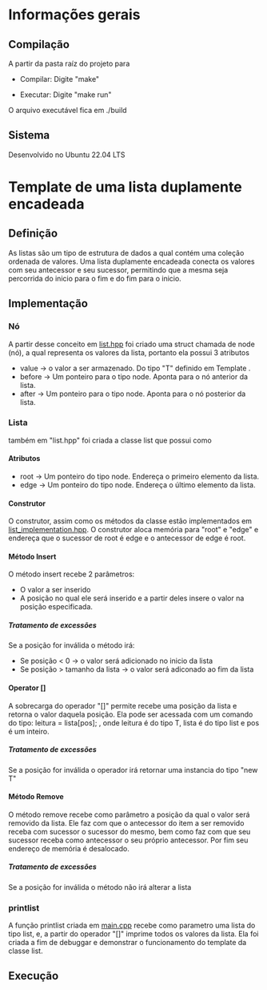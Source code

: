 # Informações gerais
## Compilação
A partir da pasta raíz do projeto para

- Compilar: Digite "make"

- Executar: Digite "make run"

O arquivo executável fica em ./build


## Sistema
Desenvolvido no Ubuntu 22.04 LTS

# Template de uma lista duplamente encadeada

## Definição
As listas são um tipo de estrutura de dados a qual contém uma coleção ordenada de valores. Uma lista duplamente encadeada conecta os valores com seu antecessor e seu sucessor, permitindo que a mesma seja percorrida do inicio para o fim e do fim para o inicio.

## Implementação
### Nó
A partir desse conceito em [list.hpp](src/list.hpp) foi criado uma struct chamada de node (nó), a qual representa os valores da lista, portanto ela possui 3 atributos
- value  -> o valor a ser armazenado. Do tipo "T" definido em Template <typename T>.
- before -> Um ponteiro para o tipo node. Aponta para o nó anterior da lista.
- after  -> Um ponteiro para o tipo node. Aponta para o nó posterior da lista.

### Lista
também em "list.hpp" foi criada a classe list que possui como 
#### Atributos
- root -> Um ponteiro do tipo node<T>. Endereça o primeiro elemento da lista.
- edge -> Um ponteiro do tipo node<T>. Endereça o último elemento da lista.

#### Construtor
O construtor, assim como os métodos da classe estão implementados em [list_implementation.hpp](src/list_implementation.hpp). O construtor aloca memória para "root" e "edge" e endereça que o sucessor de root é edge e o antecessor de edge é root.


#### Método Insert
O método insert recebe 2 parâmetros: 
- O valor a ser inserido
- A posição no qual ele será inserido
e a partir deles insere o valor na posição especificada.

##### Tratamento de excessões
Se a posição for inválida o método irá:
- Se posição < 0 -> o valor será adicionado no inicio da lista
- Se posição > tamanho da lista -> o valor será adiconado ao fim da lista

#### Operator []
A sobrecarga do operador "[]" permite recebe uma posição da lista e retorna o valor daquela posição. Ela pode ser acessada com um comando do tipo: leitura = lista[pos]; , onde leitura é do tipo T, lista é do tipo list<T> e pos é um inteiro.

##### Tratamento de excessões
Se a posição for inválida o operador irá retornar uma instancia do tipo "new T"

#### Método Remove
O método remove recebe como parâmetro a posição da qual o valor será removido da lista. Ele faz com que o antecessor do item a ser removido receba com sucessor o sucessor do mesmo, bem como faz com que seu sucessor receba como antecessor o seu próprio antecessor. Por fim seu endereço de memória é desalocado.

##### Tratamento de excessões
Se a posição for inválida o método não irá alterar a lista

### printlist
A função printlist criada em [main.cpp](src/main.cpp) recebe como parametro uma lista do tipo list<T>, e, a partir do operador "[]" imprime todos os valores da lista. Ela foi criada a fim de debuggar e demonstrar o funcionamento do template da classe list.

## Execução

